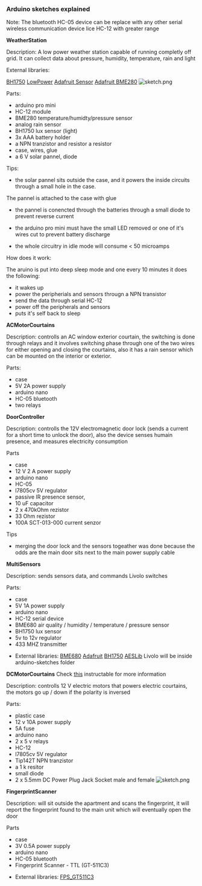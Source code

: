 ### Arduino sketches explained ###

Note: The bluetooth HC-05 device can be replace with any other serial wireless
communication device lice HC-12 with greater range

**WeatherStation**

Description: A low power weather station capable of running completly off grid. It can
collect data about pressure, humidity, temperature, rain and light


External libraries:

[BH1750](https://github.com/claws/BH1750)
[LowPower](https://github.com/rocketscream/Low-Power)
[Adafruit Sensor](https://github.com/adafruit/Adafruit_Sensor)
[Adafruit BME280](https://github.com/adafruit/Adafruit_BME280_Library)
![sketch.png](https://raw.githubusercontent.com/danionescu0/home-automation/master/arduino-sketches/weatherStation/sketch_bb.png)


Parts: 
- arduino pro mini 
- HC-12 module
- BME280 temperature/humidty/pressure sensor
- analog rain sensor 
- BH1750 lux sensor (light)
- 3x AAA battery holder
- a NPN tranzistor and resistor a resistor
- case, wires, glue 
- a 6 V solar pannel, diode

Tips:

- the solar pannel sits outside the case, and it powers the inside circuits through a small hole in the case.

The pannel is attached to the case with glue
 
- the pannel is conencted through the batteries through a small diode to prevent reverse current

- the arduino pro mini must have the small LED removed or one of it's wires cut to prevent battery discharge

- the whole circuitry in idle mode will consume < 50 microamps

How does it work:

The aruino is put into deep sleep mode and one every 10 minutes it does the following:
- it wakes up
- power the peripherials and sensors througn a NPN transistor
- send the data through serial HC-12 
- power off the peripherals and sensors
- puts it's self back to sleep


**ACMotorCourtains**

Description: controlls an AC window exterior courtain, the switching is done through relays and it involves switching phase through one of the two wires for either opening 
and closing the courtains, also it has a rain sensor which can be mounted on the interior or exterior. 

Parts: 
- case
- 5V 2A power supply
- arduino nano
- HC-05 bluetooth
- two relays 

**DoorController**

Description: controlls the 12V electromagnetic door lock (sends a current for a short time to unlock the door), 
also the device senses humain presence, and measures electricity consumption 

Parts
- case
- 12 V 2 A power supply
- arduino nano
- HC-05
- l7805cv 5V regulator
- passive IR presence sensor,
- 10 uF capacitor
- 2 x 470kOhm rezistor
- 33 Ohm rezistor
- 100A SCT-013-000 current senzor

Tips
-  merging the door lock and the sensors togeather was done because the
odds are the main door sits next to the main power supply cable

**MultiSensors** 

Description: sends sensors data, and commands Livolo switches

Parts: 
- case
- 5V 1A power supply
- arduino nano
- HC-12 serial device
- BME680 air quality / humidity / temperature / pressure sensor
- BH1750 lux sensor 
- 5v to 12v regulator
- 433 MHZ transmitter

* External libraries:
[BME680](https://github.com/adafruit/Adafruit_BME680.git)
[Adafruit](https://github.com/adafruit/Adafruit_Sensor.git)
[BH1750](https://github.com/claws/BH1750)
[AESLib](https://github.com/DavyLandman/AESLib)
Livolo will be inside arduino-sketches folder

**DCMotorCourtains**
Check [this](http://www.instructables.com/id/Automated-Windows-Shades/) instructable for more information

Description: controlls 12 V electric motors that powers electric courtains, the motors go up / down if the polarity is inversed

Parts: 

- plastic case
- 12 v 10A power supply
- 5A fuse
- arduino nano
- 2 x 5 v relays
- HC-12
- l7805cv 5V regulator
- Tip142T NPN tranzistor
- a 1 k resitor
- small diode
- 2 x 5.5mm DC Power Plug Jack Socket male and female
![sketch.png](https://raw.githubusercontent.com/danionescu0/home-automation/master/arduino-sketches/DCMotorCourtains/sketch.png)

**FingerprintScanner**

Description: will sit outside the apartment and scans the fingerprint, it will report the fingerprint found to the main unit which will eventually open the door

Parts

- case
- 3V 0.5A power supply
- arduino nano
- HC-05 bluetooth
- Fingerprint Scanner - TTL (GT-511C3)
* External libraries:
[FPS_GT511C3](https://github.com/sparkfun/Fingerprint_Scanner-TTL)
